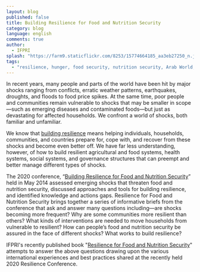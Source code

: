 ```yaml
---
layout: blog
published: false
title: Building Resilience for Food and Nutrition Security
category: blog
language: english
comments: true
author: 
  - IFPRI
splash: "https://farm9.staticflickr.com/8253/15774664185_aa3eb27250_n.jpg"
tags: 
  - "resilience, hunger, food security, nutrition security, Arab World, MENA,"
---
```


In recent years, many people and parts of the world have been hit by major shocks ranging from conflicts, erratic weather patterns, earthquakes, droughts, and floods to food price spikes. At the same time, poor people and communities remain vulnerable to shocks that may be smaller in scope—such as emerging diseases and contaminated foods—but just as devastating for affected households. We confront a world of shocks, both familiar and unfamiliar.

<!-- more -->

We know that [building resilience](http://www.ifpri.org/publication/resilience-food-and-nutrition-security) means helping individuals, households, communities, and countries prepare for, cope with, and recover from these shocks and become even better off. We have far less understanding, however, of how to build resilient agricultural and food systems, health systems, social systems, and governance structures that can preempt and better manage different types of shocks.

The 2020 conference, “[Building Resilience for Food and Nutrition Security](http://www.2020resilience.ifpri.info/)” held in May 2014 assessed emerging shocks that threaten food and nutrition security, discussed approaches and tools for building resilience, and identified knowledge and actions gaps. Resilience for Food and Nutrition Security brings together a series of informative briefs from the conference that ask and answer many questions including—are shocks becoming more frequent? Why are some communities more resilient than others? What kinds of interventions are needed to move households from vulnerable to resilient? How can people’s food and nutrition security be assured in the face of different shocks? What works to build resilience?

IFPRI's recently published book "[Resilience for Food and Nutrition Security](http://www.ifpri.org/sites/default/files/publications/oc79.pdf)" attempts to answer the above questions drawing upon the various international experiences and best practices shared at the recently held 2020 Resilience Conference.